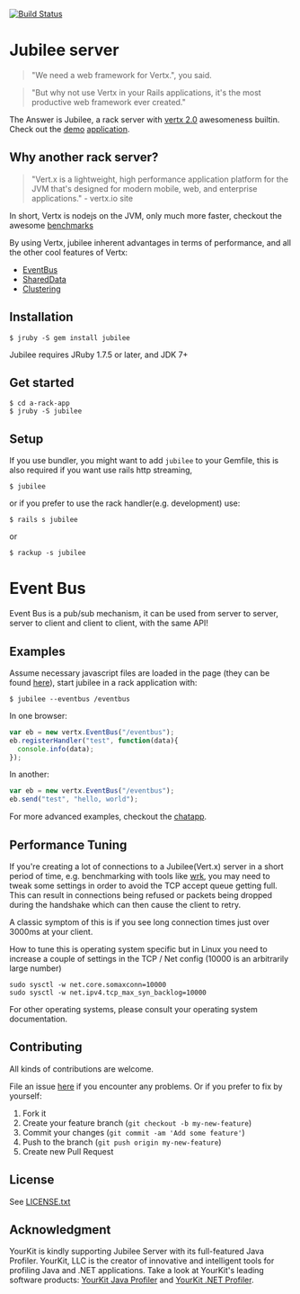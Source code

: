 [![Build Status](https://travis-ci.org/isaiah/jubilee.png?branch=master)](https://travis-ci.org/isaiah/jubilee)

Jubilee server
=========
 
> "We need a web framework for Vertx.", you said.

> "But why not use Vertx in your Rails applications, it's the most productive web framework ever created."

The Answer is Jubilee, a rack server with [vertx 2.0](http://vertx.io) awesomeness builtin. Check out the
[demo](http://192.241.201.68:8080/) [application](https://github.com/isaiah/jubilee/tree/master/examples/chatapp).

Why another rack server?
------------------------

> "Vert.x is a lightweight, high performance application platform for the JVM
> that's designed for modern mobile, web, and enterprise applications."
>      - vertx.io site

In short, Vertx is nodejs on the JVM, only much more faster, checkout the awesome
[benchmarks](http://vertxproject.wordpress.com/2012/05/09/vert-x-vs-node-js-simple-http-benchmarks/)

By using Vertx, jubilee inherent advantages in terms of performance, and all
the other cool features of Vertx:

* [EventBus](https://github.com/isaiah/jubilee/wiki/Event-Bus)
* [SharedData](https://github.com/isaiah/jubilee/wiki/SharedData)
* [Clustering](https://github.com/isaiah/jubilee/wiki/Clustering)



Installation
------------

    $ jruby -S gem install jubilee

Jubilee requires JRuby 1.7.5 or later, and JDK 7+

Get started
-----------

    $ cd a-rack-app
    $ jruby -S jubilee

Setup
-----

If you use bundler, you might want to add `jubilee` to your Gemfile,
this is also required if you want use rails http streaming,

    $ jubilee

or if you prefer to use the rack handler(e.g. development) use:

    $ rails s jubilee

or

    $ rackup -s jubilee

Event Bus
=========

Event Bus is a pub/sub mechanism, it can be used from server to server, server
to client and client to client, with the same API!

Examples
--------

Assume necessary javascript files are loaded in the page (they can be found [here](https://github.com/isaiah/jubilee/tree/master/examples/client)),
start jubilee in a rack application with:

```
$ jubilee --eventbus /eventbus
```

In one browser:

```javascript
var eb = new vertx.EventBus("/eventbus");
eb.registerHandler("test", function(data){
  console.info(data);
});

```

In another:

```javascript
var eb = new vertx.EventBus("/eventbus");
eb.send("test", "hello, world");
```

For more advanced examples, checkout the
[chatapp](https://github.com/isaiah/jubilee/tree/master/examples/chatapp).

Performance Tuning
-------------------

If you're creating a lot of connections to a Jubilee(Vert.x) server in a short
period of time, e.g. benchmarking with tools like [wrk](https://github.com/wg/wrk),
you may need to tweak some settings in order to avoid the TCP accept queue
getting full. This can result in connections being refused or packets being
dropped during the handshake which can then cause the client to retry.

A classic symptom of this is if you see long connection times just over
3000ms at your client.

How to tune this is operating system specific but in Linux you need to
increase a couple of settings in the TCP / Net config (10000 is an
arbitrarily large number)

```shell
sudo sysctl -w net.core.somaxconn=10000
sudo sysctl -w net.ipv4.tcp_max_syn_backlog=10000
```

For other operating systems, please consult your operating system
documentation.

Contributing
-------------

All kinds of contributions are welcome.

File an issue [here](https://github.com/isaiah/jubilee/issues) if you encounter any problems. Or if you prefer to fix by yourself:

1. Fork it
2. Create your feature branch (`git checkout -b my-new-feature`)
3. Commit your changes (`git commit -am 'Add some feature'`)
4. Push to the branch (`git push origin my-new-feature`)
5. Create new Pull Request

License
--------

See [LICENSE.txt](https://github.com/isaiah/jubilee/blob/master/LICENSE.txt)

Acknowledgment
--------------

YourKit is kindly supporting Jubilee Server with its full-featured Java Profiler.
YourKit, LLC is the creator of innovative and intelligent tools for profiling
Java and .NET applications. Take a look at YourKit's leading software products:
[YourKit Java
Profiler](http://www.yourkit.com/java/profiler/index.jsp) and
[YourKit .NET Profiler](http://www.yourkit.com/.net/profiler/index.jsp).
